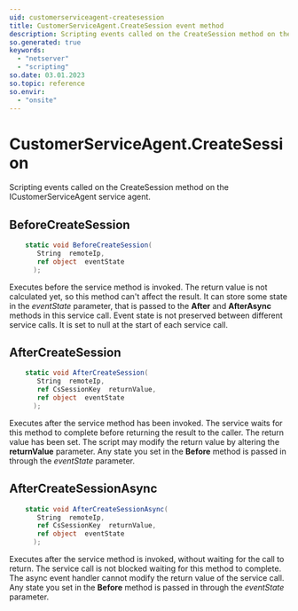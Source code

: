 ```yaml
---
uid: customerserviceagent-createsession
title: CustomerServiceAgent.CreateSession event method
description: Scripting events called on the CreateSession method on the CustomerServiceAgent service agent.
so.generated: true
keywords:
  - "netserver"
  - "scripting"
so.date: 03.01.2023
so.topic: reference
so.envir:
  - "onsite"
---
```

# CustomerServiceAgent.CreateSession

Scripting events called on the <see cref='M:SuperOffice.CRM.Services.ICustomerServiceAgent.CreateSession'>CreateSession</see> method on the <see cref='ICustomerServiceAgent'>ICustomerServiceAgent</see>  service agent.

## BeforeCreateSession
```cs
    static void BeforeCreateSession(
       String  remoteIp,
       ref object  eventState
      );
```
Executes before the service method is invoked.
The return value is not calculated yet, so this method can't affect the result.
It can store some state in the *eventState* parameter, that is passed to the **After** and **AfterAsync** methods in this service call.
Event state is not preserved between different service calls. It is set to null at the start of each service call.
## AfterCreateSession
```cs
    static void AfterCreateSession(
       String  remoteIp,
       ref CsSessionKey  returnValue,
       ref object  eventState
      );
```
Executes after the service method has been invoked. The service waits for this method to complete before returning the result to the caller.
The return value has been set. The script may modify the return value by altering the **returnValue** parameter.
Any state you set in the **Before** method is passed in through the *eventState* parameter.
## AfterCreateSessionAsync
```cs
    static void AfterCreateSessionAsync(
       String  remoteIp,
       ref CsSessionKey  returnValue,
       ref object  eventState
      );
```
Executes after the service method is invoked, without waiting for the call to return.
The service call is not blocked waiting for this method to complete.
The async event handler cannot modify the return value of the service call.
Any state you set in the **Before** method is passed in through the *eventState* parameter.

